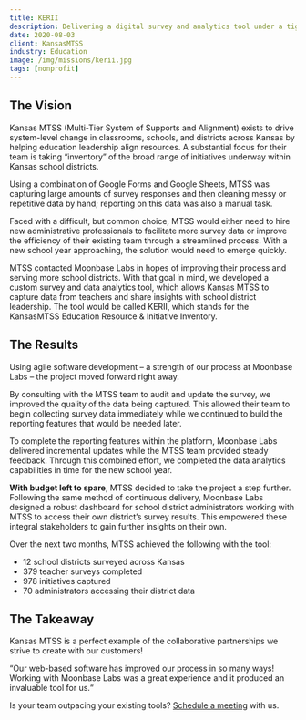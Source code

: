 ```yaml
---
title: KERII
description: Delivering a digital survey and analytics tool under a tight timeline.
date: 2020-08-03
client: KansasMTSS
industry: Education
image: /img/missions/kerii.jpg
tags: [nonprofit]
---
```


## The Vision

Kansas MTSS (Multi-Tier System of Supports and Alignment) exists to drive system-level change in classrooms, schools, and districts across Kansas by helping education leadership align resources. A substantial focus for their team is taking “inventory” of the broad range of initiatives underway within Kansas school districts.

Using a combination of Google Forms and Google Sheets, MTSS was capturing large amounts of survey responses and then cleaning messy or repetitive data by hand; reporting on this data was also a manual task.

Faced with a difficult, but common choice, MTSS would either need to hire new administrative professionals to facilitate more survey data or improve the efficiency of their existing team through a streamlined process. With a new school year approaching, the solution would need to emerge quickly.

MTSS contacted Moonbase Labs in hopes of improving their process and serving more school districts. With that goal in mind, we developed a custom survey and data analytics tool, which allows Kansas MTSS to capture data from teachers and share insights with school district leadership. The tool would be called KERII, which stands for the KansasMTSS Education Resource & Initiative Inventory.

## The Results

Using agile software development – a strength of our process at Moonbase Labs – the project moved forward right away.

By consulting with the MTSS team to audit and update the survey, we improved the quality of the data being captured. This allowed their team to begin collecting survey data immediately while we continued to build the reporting features that would be needed later.

To complete the reporting features within the platform, Moonbase Labs delivered incremental updates while the MTSS team provided steady feedback. Through this combined effort, we completed the data analytics capabilities in time for the new school year.

**With budget left to spare**, MTSS decided to take the project a step further. Following the same method of continuous delivery, Moonbase Labs designed a robust dashboard for school district administrators working with MTSS to access their own district’s survey results. This empowered these integral stakeholders to gain further insights on their own.

Over the next two months, MTSS achieved the following with the tool:

 * 12 school districts surveyed across Kansas
 * 379 teacher surveys completed
 * 978 initiatives captured
 * 70 administrators accessing their district data

## The Takeaway

Kansas MTSS is a perfect example of the collaborative partnerships we strive to create with our customers!

<x-blockquote credit="Todd Wiedemann, Co-Director of MTSS">
“Our web-based software has improved our process in so many ways! Working with Moonbase Labs was a great experience and it produced an invaluable tool for us.“
</x-blockquote>

Is your team outpacing your existing tools? [Schedule a meeting](/contact) with us.

